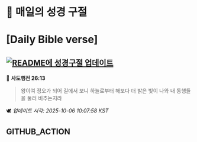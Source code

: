 # 🙏 매일의 성경 구절
# [Daily Bible verse]
## [![README에 성경구절 업데이트](https://github.com/DONGSUKA/first_test/actions/workflows/update-readme-bible.yml/badge.svg)](https://github.com/DONGSUKA/first_test/actions/workflows/update-readme-bible.yml)
<!-- START_BIBLE_VERSE -->
📖 **사도행전 26:13**
> 왕이여 정오가 되어 길에서 보니 하늘로부터 해보다 더 밝은 빛이 나와 내 동행들을 둘러 비추는지라

🕊️ _업데이트 시각: 2025-10-06 10:07:58 KST_
  <!-- END_BIBLE_VERSE -->
## GITHUB_ACTION
